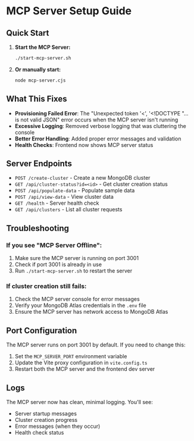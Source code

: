 # MCP Server Setup Guide

## Quick Start

1. **Start the MCP Server:**
   ```bash
   ./start-mcp-server.sh
   ```

2. **Or manually start:**
   ```bash
   node mcp-server.cjs
   ```

## What This Fixes

- **Provisioning Failed Error**: The "Unexpected token '<', '<!DOCTYPE \"... is not valid JSON" error occurs when the MCP server isn't running
- **Excessive Logging**: Removed verbose logging that was cluttering the console
- **Better Error Handling**: Added proper error messages and validation
- **Health Checks**: Frontend now shows MCP server status

## Server Endpoints

- `POST /create-cluster` - Create a new MongoDB cluster
- `GET /api/cluster-status?id=<id>` - Get cluster creation status
- `POST /api/populate-data` - Populate sample data
- `POST /api/view-data` - View cluster data
- `GET /health` - Server health check
- `GET /api/clusters` - List all cluster requests

## Troubleshooting

### If you see "MCP Server Offline":
1. Make sure the MCP server is running on port 3001
2. Check if port 3001 is already in use
3. Run `./start-mcp-server.sh` to restart the server

### If cluster creation still fails:
1. Check the MCP server console for error messages
2. Verify your MongoDB Atlas credentials in the `.env` file
3. Ensure the MCP server has network access to MongoDB Atlas

## Port Configuration

The MCP server runs on port 3001 by default. If you need to change this:

1. Set the `MCP_SERVER_PORT` environment variable
2. Update the Vite proxy configuration in `vite.config.ts`
3. Restart both the MCP server and the frontend dev server

## Logs

The MCP server now has clean, minimal logging. You'll see:
- Server startup messages
- Cluster creation progress
- Error messages (when they occur)
- Health check status
